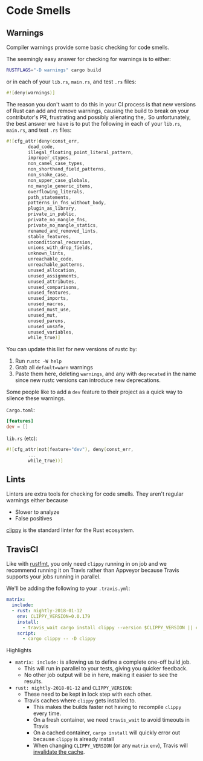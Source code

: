 # Code Smells

## Warnings

Compiler warnings provide some basic checking for code smells.

The seemingly easy answer for checking for warnings is to either:

```bash
RUSTFLAGS="-D warnings" cargo build
```
or in each of your `lib.rs`, `main.rs`, and test `.rs` files:
```rust
#![deny(warnings)]
```

The reason you don't want to do this in your CI process is that new versions of
Rust can add and remove warnings, causing the build to break on your
contributor's PR, frustrating and possibly alienating the,.  So unfortunately,
the best answer we have is to put the following in each of your `lib.rs`, `main.rs`, and test `.rs` files:
```rust
#![cfg_attr(deny(const_err,
        dead_code,
        illegal_floating_point_literal_pattern,
        improper_ctypes,
        non_camel_case_types,
        non_shorthand_field_patterns,
        non_snake_case,
        non_upper_case_globals,
        no_mangle_generic_items,
        overflowing_literals,
        path_statements,
        patterns_in_fns_without_body,
        plugin_as_library,
        private_in_public,
        private_no_mangle_fns,
        private_no_mangle_statics,
        renamed_and_removed_lints,
        stable_features,
        unconditional_recursion,
        unions_with_drop_fields,
        unknown_lints,
        unreachable_code,
        unreachable_patterns,
        unused_allocation,
        unused_assignments,
        unused_attributes,
        unused_comparisons,
        unused_features,
        unused_imports,
        unused_macros,
        unused_must_use,
        unused_mut,
        unused_parens,
        unused_unsafe,
        unused_variables,
        while_true)]
```

You can update this list for new versions of rustc by:
1. Run `rustc -W help`
2. Grab all `default=warn` warnings
3. Paste them here, deleting `warnings`, and any with `deprecated` in the name
   since new rustc versions can introduce new deprecations.

Some people like to add a `dev` feature to their project as a quick way to silence these warnings.

`Cargo.toml`:
```toml
[features]
dev = []
```

`lib.rs` (etc):
```rust
#![cfg_attr(not(feature="dev"), deny(const_err,
        ...
        while_true))]
```

## Lints

Linters are extra tools for checking for code smells.  They aren't regular warnings either because
- Slower to analyze
- False positives

[clippy][clippy] is the standard linter for the Rust ecosystem.

[clippy]: https://github.com/rust-lang-nursery/rust-clippy

## TravisCI

Like with [rustfmt](pr/rustfmt.html), you only need `clippy` running in on job
and we recommend running it on Travis rather than Appveyor because Travis
supports your jobs running in parallel.

We'll be adding the following to your `.travis.yml`:
```yml
matrix:
  include:
  - rust: nightly-2018-01-12
    env: CLIPPY_VERSION=0.0.179
    install:
      - travis_wait cargo install clippy --version $CLIPPY_VERSION || echo "clippy already installed"
    script:
      - cargo clippy -- -D clippy
```

Highlights
- `matrix: include:` is allowing us to define a complete one-off build job.
  - This will run in parallel to your tests, giving you quicker feedback.
  - No other job output will be in here, making it easier to see the results.
- `rust: nightly-2018-01-12` and `CLIPPY_VERSION`:
  - These need to be kept in lock step with each other.
  - Travis caches where `clippy` gets installed to.
    - This makes the builds faster not having to recompile `clippy` every time.
    - On a fresh container, we need `travis_wait` to avoid timeouts in Travis
    - On a cached container, `cargo install` will quickly error out because `clippy` is already install
    - When changing `CLIPPY_VERSION` (or any `matrix` `env`), Travis will [invalidate the cache][travis-cache].

[travis-cache]: https://docs.travis-ci.com/user/caching
